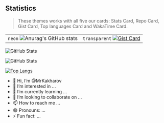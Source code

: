 ## Statistics

> These themes works with all five our cards: Stats Card, Repo Card, Gist Card, Top languages Card and WakaTime Card.

| | |
| :--: | :--: |
| `neon` ![Anurag's GitHub stats](https://github-readme-stats-six-smoky-81.vercel.appapi?username=MrKakharov&theme=neon) | `transparent` [![Gist Card](https://github-readme-stats-six-smoky-81.vercel.appapi/gist?id=5ab8e848a567c52776b9e5130d8cdb4d&theme=neon)](https://gist.github.com/MrKakharov/5ab8e848a567c52776b9e5130d8cdb4d) |

![GitHub Stats](https://github-readme-stats-six-smoky-81.vercel.app/api?username=MrKakharov&theme=neon)

![GitHub Stats](https://github-readme-stats-3ebc8hg32-mrkakharovs-projects.vercel.app/api?username=MrKakharov&theme=neon)


[![Top Langs](https://github-readme-stats-six-smoky-81.vercel.appapi/top-langs/?username=MrKakharov&theme=neon)](https://github.com/MrKakharov/)

- 👋 Hi, I’m @MrKakharov
- 👀 I’m interested in ...
- 🌱 I’m currently learning ...
- 💞️ I’m looking to collaborate on ...
- 📫 How to reach me ...
- 😄 Pronouns: ...
- ⚡ Fun fact: ...

<!---
MrKakharov/MrKakharov is a ✨ special ✨ repository because its `README.md` (this file) appears on your GitHub profile.
You can click the Preview link to take a look at your changes.
--->

